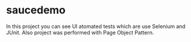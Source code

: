 # saucedemo
In this project you can see UI atomated tests which are use Selenium and JUnit. Also project was performed with Page Object Pattern.